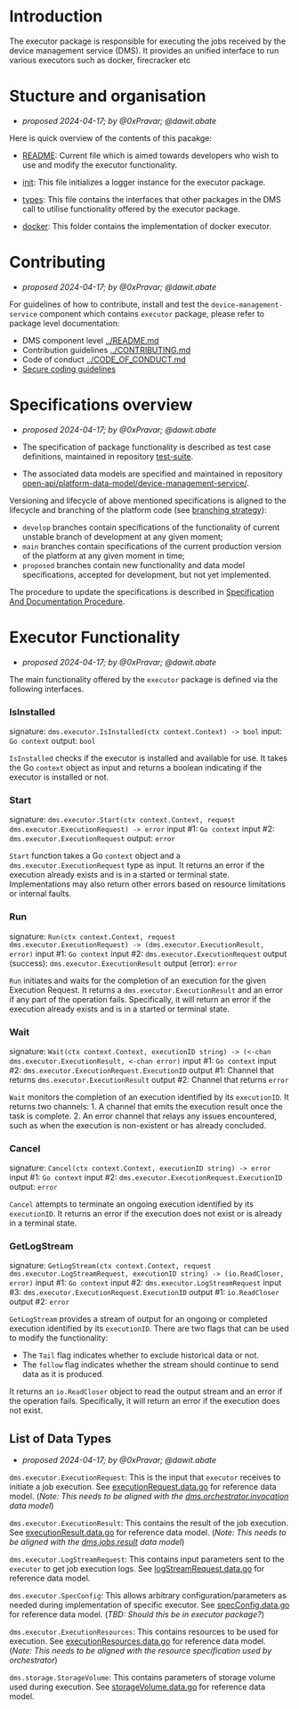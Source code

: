 # Introduction
The executor package is responsible for executing the jobs received by the device management service (DMS). It provides an unified interface to run various executors such as docker, firecracker etc

# Stucture and organisation

* _proposed 2024-04-17; by @0xPravar; @dawit.abate_

Here is quick overview of the contents of this pacakge:

* [README](README.md): Current file which is aimed towards developers who wish to use and modify the executor functionality. 

* [init](init.go): This file initializes a logger instance for the executor package.

* [types](types.go): This file contains the interfaces that other packages in the DMS call to utilise functionality offered by the executor package.

* [docker](docker): This folder contains the implementation of docker executor.
 
# Contributing

* _proposed 2024-04-17; by @0xPravar; @dawit.abate_

For guidelines of how to contribute, install and test the `device-management-service` component which contains `executor` package, please refer to package level documentation:

* DMS component level [../README.md](../README.md)
* Contribution guidelines [../CONTRIBUTING.md](../CONTRIBUTING.md)
* Code of conduct [../CODE_OF_CONDUCT.md](../CODE_OF_CONDUCT.md)
* [Secure coding guidelines](https://gitlab.com/nunet/documentation/-/wikis/secure-coding-guidelines)

# Specifications overview

* _proposed 2024-04-17; by @0xPravar; @dawit.abate_

* The specification of package functionality is described as test case definitions, maintained in repository [test-suite](https://gitlab.com/nunet/test-suite).
* The associated data models are specified and maintained in repository [open-api/platform-data-model/device-management-service/](https://gitlab.com/nunet/open-api/platform-data-model/-/tree/develop/device-management-service/). 

Versioning and lifecycle of above mentioned specifications is aligned to the lifecycle and branching of the platform code (see [branching strategy](https://gitlab.com/nunet/documentation/-/wikis/GIT-Workflows#git-workflow-branching-strategy)):

* `develop` branches contain specifications of the functionality of current unstable branch of development at any given moment;
* `main` branches contain specifications of the current production version of the platform at any given moment in time;
* `proposed` branches contain new functionality and data model specifications, accepted for development, but not yet implemented.

The procedure to update the specifications is described in [Specification And Documentation Procedure](https://gitlab.com/nunet/team-processes-and-guidelines/-/blob/main/Specification_And_Documentation_Procedure.md?ref_type=heads).

# Executor Functionality

* _proposed 2024-04-17; by @0xPravar; @dawit.abate_

The main functionality offered by the `executor` package is defined via the following interfaces.

### IsInstalled

signature: `dms.executor.IsInstalled(ctx context.Context) -> bool`
input: `Go context`
output: `bool` 

`IsInstalled` checks if the executor is installed and available for use. It takes the Go `context` object as input and returns a boolean indicating if the executor is installed or not.

### Start

signature: `dms.executor.Start(ctx context.Context, request dms.executor.ExecutionRequest) -> error`
input #1: `Go context`
input #2: `dms.executor.ExecutionRequest`
output: `error` 

`Start` function takes a Go `context` object and a `dms.executor.ExecutionRequest` type as input. It returns an error if the execution already exists and is in a started or terminal state. Implementations may also return other errors based on resource limitations or internal faults.

### Run

signature: `Run(ctx context.Context, request dms.executor.ExecutionRequest) -> (dms.executor.ExecutionResult, error)`
input #1: `Go context`
input #2: `dms.executor.ExecutionRequest`
output (success): `dms.executor.ExecutionResult`
output (error): `error`

`Run` initiates and waits for the completion of an execution for the given Execution Request. It returns a `dms.executor.ExecutionResult` and an error if any part of the operation fails. Specifically, it will return an error if the execution already exists and is in a started or terminal state.

### Wait

signature: `Wait(ctx context.Context, executionID string) -> (<-chan dms.executor.ExecutionResult, <-chan error)`
input #1: `Go context`
input #2: `dms.executor.ExecutionRequest.ExecutionID`
output #1: Channel that returns `dms.executor.ExecutionResult`
output #2: Channel that returns `error`

`Wait` monitors the completion of an execution identified by its `executionID`. It returns two channels:
	1. A channel that emits the execution result once the task is complete.
	2. An error channel that relays any issues encountered, such as when the execution is non-existent or has already concluded.

### Cancel

signature: `Cancel(ctx context.Context, executionID string) -> error`
input #1: `Go context`
input #2: `dms.executor.ExecutionRequest.ExecutionID`
output: `error`

`Cancel` attempts to terminate an ongoing execution identified by its `executionID`. It returns an error if the execution does not exist or is already in a terminal state.

### GetLogStream

signature: `GetLogStream(ctx context.Context, request dms.executor.LogStreamRequest, executionID string) -> (io.ReadCloser, error)`
input #1: `Go context`
input #2: `dms.executor.LogStreamRequest`
input #3: `dms.executor.ExecutionRequest.ExecutionID`
output #1: `io.ReadCloser`
output #2: `error`

`GetLogStream` provides a stream of output for an ongoing or completed execution identified by its `executionID`. There are two flags that can be used to modify the functionality:
* The `Tail` flag indicates whether to exclude historical data or not.
* The `follow` flag indicates whether the stream should continue to send data as it is produced.

It returns an `io.ReadCloser` object to read the output stream and an error if the operation fails. Specifically, it will return an error if the execution does not exist.

## List of Data Types

* _proposed 2024-04-17; by @0xPravar; @dawit.abate_

`dms.executor.ExecutionRequest`: This is the input that `executor` receives to initiate a job execution. See [executionRequest.data.go](https://gitlab.com/nunet/open-api/platform-data-model/-/blob/proposed/device-management-service/executor/data/executionRequest.data.go) for reference data model. (_Note: This needs to be aligned with the [dms.orchestrator.invocation](https://gitlab.com/nunet/open-api/platform-data-model/-/blob/proposed/device-management-service/orchestrator/data/invocation.payload.go) data model_)

`dms.executor.ExecutionResult`: This contains the result of the job execution. See [executionResult.data.go](https://gitlab.com/nunet/open-api/platform-data-model/-/blob/proposed/device-management-service/executor/data/executionResult.data.go) for reference data model. (_Note: This needs to be aligned with the [dms.jobs.result](https://gitlab.com/nunet/open-api/platform-data-model/-/blob/proposed/device-management-service/jobs/data/result.payload.go) data model_)

`dms.executor.LogStreamRequest`: This contains input parameters sent to the `executor` to get job execution logs. See [logStreamRequest.data.go](https://gitlab.com/nunet/open-api/platform-data-model/-/blob/proposed/device-management-service/executor/data/logStreamRequest.data.go) for reference data model.  

`dms.executor.SpecConfig`: This allows arbitrary configuration/parameters as needed during implementation of specific executor. See [specConfig.data.go](https://gitlab.com/nunet/open-api/platform-data-model/-/blob/proposed/device-management-service/executor/data/specConfig.data.go) for reference data model. (_TBD: Should this be in executor package?_) 

`dms.executor.ExecutionResources`: This contains resources to be used for execution. See [executionResources.data.go](https://gitlab.com/nunet/open-api/platform-data-model/-/blob/proposed/device-management-service/executor/data/executionResources.data.go) for reference data model. (_Note: This needs to be aligned with the resource specification used by orchestrator_)

`dms.storage.StorageVolume`: This contains parameters of storage volume used during execution. See [storageVolume.data.go](https://gitlab.com/nunet/open-api/platform-data-model/-/blob/proposed/device-management-service/storage/data/storageVolume.data.go) for reference data model.
